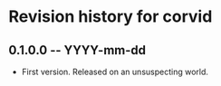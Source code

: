 # Revision history for corvid

## 0.1.0.0 -- YYYY-mm-dd

* First version. Released on an unsuspecting world.
